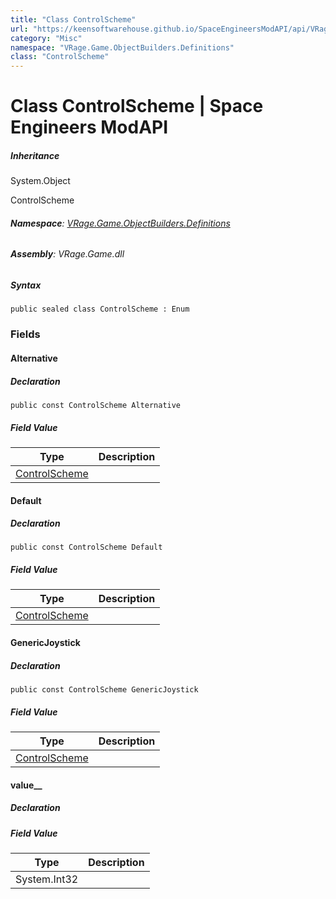 ```yaml
---
title: "Class ControlScheme"
url: "https://keensoftwarehouse.github.io/SpaceEngineersModAPI/api/VRage.Game.ObjectBuilders.Definitions.ControlScheme.html"
category: "Misc"
namespace: "VRage.Game.ObjectBuilders.Definitions"
class: "ControlScheme"
---
```


# Class ControlScheme | Space Engineers ModAPI

##### Inheritance

System.Object

ControlScheme

###### **Namespace**: [VRage.Game.ObjectBuilders.Definitions](https://keensoftwarehouse.github.io/SpaceEngineersModAPI/api/VRage.Game.ObjectBuilders.Definitions.html)

###### **Assembly**: VRage.Game.dll

##### Syntax

```
public sealed class ControlScheme : Enum
```

### Fields

#### Alternative

##### Declaration

```
public const ControlScheme Alternative
```

##### Field Value

| Type | Description |
| --- | --- |
| [ControlScheme](https://keensoftwarehouse.github.io/SpaceEngineersModAPI/api/VRage.Game.ObjectBuilders.Definitions.ControlScheme.html) |     |

#### Default

##### Declaration

```
public const ControlScheme Default
```

##### Field Value

| Type | Description |
| --- | --- |
| [ControlScheme](https://keensoftwarehouse.github.io/SpaceEngineersModAPI/api/VRage.Game.ObjectBuilders.Definitions.ControlScheme.html) |     |

#### GenericJoystick

##### Declaration

```
public const ControlScheme GenericJoystick
```

##### Field Value

| Type | Description |
| --- | --- |
| [ControlScheme](https://keensoftwarehouse.github.io/SpaceEngineersModAPI/api/VRage.Game.ObjectBuilders.Definitions.ControlScheme.html) |     |

#### value\_\_

##### Declaration

##### Field Value

| Type | Description |
| --- | --- |
| System.Int32 |     |